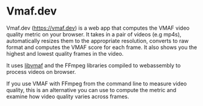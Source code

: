# Vmaf.dev 

Vmaf.dev (https://vmaf.dev) is a web app that computes the VMAF video quality metric on your browser. 
It takes in a pair of videos (e.g mp4s), automatically resizes them to the appropriate resolution, converts
to raw format and computes the VMAF score for each frame. It also shows you the highest and lowest 
quality frames in the video.

It uses [libvmaf](https://github.com/Netflix/vmaf/blob/master/libvmaf/README.md) and the FFmpeg libraries
compiled to webassembly to process videos on browser.  

If you use VMAF with FFmpeg from the command line to measure video quality, this is an alternative
you can use to compute the metric and examine how video quality varies across frames.
